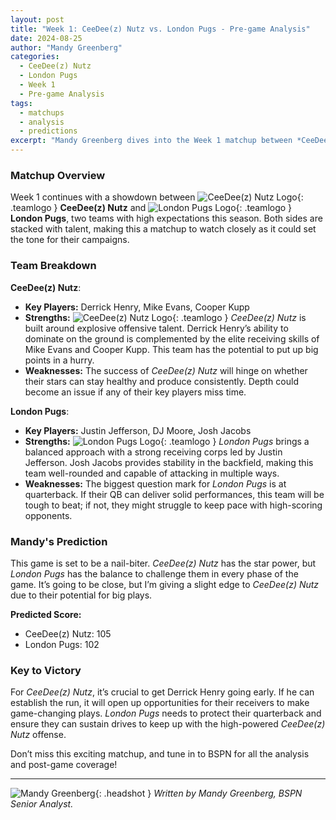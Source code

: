 ```yaml
---
layout: post
title: "Week 1: CeeDee(z) Nutz vs. London Pugs - Pre-game Analysis"
date: 2024-08-25
author: "Mandy Greenberg"
categories:
  - CeeDee(z) Nutz
  - London Pugs
  - Week 1
  - Pre-game Analysis
tags:
  - matchups
  - analysis
  - predictions
excerpt: "Mandy Greenberg dives into the Week 1 matchup between *CeeDee(z) Nutz* and *London Pugs*. With both teams boasting top-tier talent, this game promises to be a must-watch. Can CeeDee(z) Nutz capitalize on their explosive potential, or will London Pugs outmaneuver them?"
---
```


### **Matchup Overview**

Week 1 continues with a showdown between ![CeeDee(z) Nutz Logo](/bspndotcom/assets/images/team-logos/ceedee.svg){: .teamlogo } **CeeDee(z) Nutz** and ![London Pugs Logo](/bspndotcom/assets/images/team-logos/londonpugs.svg){: .teamlogo } **London Pugs**, two teams with high expectations this season. Both sides are stacked with talent, making this a matchup to watch closely as it could set the tone for their campaigns.

### **Team Breakdown**

**CeeDee(z) Nutz**:

- **Key Players:** Derrick Henry, Mike Evans, Cooper Kupp
- **Strengths:** ![CeeDee(z) Nutz Logo](/bspndotcom/assets/images/team-logos/ceedee.svg){: .teamlogo } _CeeDee(z) Nutz_ is built around explosive offensive talent. Derrick Henry’s ability to dominate on the ground is complemented by the elite receiving skills of Mike Evans and Cooper Kupp. This team has the potential to put up big points in a hurry.
- **Weaknesses:** The success of _CeeDee(z) Nutz_ will hinge on whether their stars can stay healthy and produce consistently. Depth could become an issue if any of their key players miss time.

**London Pugs**:

- **Key Players:** Justin Jefferson, DJ Moore, Josh Jacobs
- **Strengths:** ![London Pugs Logo](/bspndotcom/assets/images/team-logos/londonpugs.svg){: .teamlogo } _London Pugs_ brings a balanced approach with a strong receiving corps led by Justin Jefferson. Josh Jacobs provides stability in the backfield, making this team well-rounded and capable of attacking in multiple ways.
- **Weaknesses:** The biggest question mark for _London Pugs_ is at quarterback. If their QB can deliver solid performances, this team will be tough to beat; if not, they might struggle to keep pace with high-scoring opponents.

### **Mandy's Prediction**

This game is set to be a nail-biter. _CeeDee(z) Nutz_ has the star power, but _London Pugs_ has the balance to challenge them in every phase of the game. It’s going to be close, but I’m giving a slight edge to _CeeDee(z) Nutz_ due to their potential for big plays.

**Predicted Score:**

- CeeDee(z) Nutz: 105
- London Pugs: 102

### **Key to Victory**

For _CeeDee(z) Nutz_, it’s crucial to get Derrick Henry going early. If he can establish the run, it will open up opportunities for their receivers to make game-changing plays. _London Pugs_ needs to protect their quarterback and ensure they can sustain drives to keep up with the high-powered _CeeDee(z) Nutz_ offense.

Don’t miss this exciting matchup, and tune in to BSPN for all the analysis and post-game coverage!

---

![Mandy Greenberg](/bspndotcom/assets/images/contributors/mandy_greenberg.webp){: .headshot }
_Written by Mandy Greenberg, BSPN Senior Analyst._
